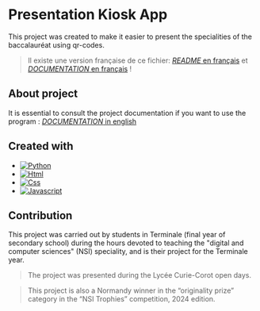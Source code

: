 # Presentation Kiosk App

This project was created to make it easier to present the specialities of the baccalauréat using qr-codes.

> Il existe une version française de ce fichier: [*README* en français](./README.md) et [*DOCUMENTATION* en français](./doc/documentation.md) !

## About project

It is essential to consult the project documentation if you want to use the program :  [*DOCUMENTATION* in english](./doc/documentation_EN.md)

## Created with

* [![Python][Python.org]][Python-url]
* [![Html][Html]][Html-url]
* [![Css][Css]][Css-url]
* [![Javascript][Javascript]][Javascript-url]

## Contribution

This project was carried out by students in Terminale (final year of secondary school) during the hours devoted to teaching the "digital and computer sciences" (NSI) speciality, and is their project for the Terminale year.

> The project was presented during the Lycée Curie-Corot open days.

> This project is also a Normandy winner in the “originality prize” category in the “NSI Trophies” competition, 2024 edition.


<!-- MARKDOWN -->
[Python.org]: https://img.shields.io/badge/python-0769AD?style=for-the-badge&logo=python&logoColor=yellow
[Python-url]: https://www.python.org/
[Html]: https://img.shields.io/badge/html-DD0031?style=for-the-badge&logo=html5&logoColor=white
[Html-url]: https://developer.mozilla.org/fr/docs/Web/HTML
[Css]: https://img.shields.io/badge/css-4A4A55?style=for-the-badge&logo=css3&logoColor=blue
[Css-url]: https://developer.mozilla.org/fr/docs/Web/CSS
[Javascript]: https://img.shields.io/badge/javascript-black?style=for-the-badge&logo=javascript&logoColor=yellow
[Javascript-url]: https://developer.mozilla.org/fr/docs/Web/JavaScript
